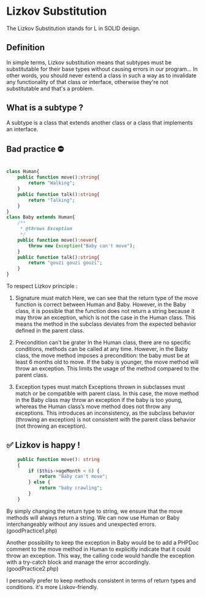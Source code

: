 # Lizkov Substitution

The Lizkov Substitution stands for L in SOLID design.

## Definition

In simple terms, Lizkov substitution means that subtypes must be substitutable for their base types without causing errors in our program... In other words, you should never extend a class in such a way as to invalidate any functionality of that class or interface, otherwise they're not substitutable and that's a problem.

## What is a subtype ?

A subtype is a class that extends another class or a class that implements an interface. 

## Bad practice :no_entry:

```php

class Human{
    public function move():string{
        return "Walking";
    }
    public function talk():string{
        return "Talking";
    }
}
class Baby extends Human{
    /**
     * @throws Exception
     */
    public function move():never{
        throw new Exception("Baby can't move");
    }
    public function talk():string{
        return "gouzi gouzi gouzi";
    }
}
```
To respect Lizkov principle : 

1. Signature must match
   Here, we can see that the return type of the move function is correct between Human and Baby. However, in the Baby class, it is possible that the function does not return a string because it may throw an exception, which is not the case in the Human class. This means the method in the subclass deviates from the expected behavior defined in the parent class.

2. Precondition can't be grater
   In the Human class, there are no specific conditions, methods can be called at any time. However, in the Baby class, the move method imposes a precondition: the baby must be at least 6 months old to move. If the baby is younger, the move method will throw an exception. This limits the usage of the method compared to the parent class.

3. Exception types must match
   Exceptions thrown in subclasses must match or be compatible with parent class. In this case, the move method in the Baby class may throw an exception if the baby is too young, whereas the Human class’s move method does not throw any exceptions. This introduces an inconsistency, as the subclass behavior (throwing an exception) is not consistent with the parent class behavior (not throwing an exception).

## ✅ Lizkov is happy !

```php
    public function move(): string
    {
        if ($this->ageMonth < 6) {
            return "Baby can't move";
        } else {
            return "baby crawling";
        }
    }
```
By simply changing the return type to string, we ensure that the move methods will always return a string. We can now use Human or Baby interchangeably without any issues and unexpected errors. (goodPractice1.php)

Another possibility to keep the exception in Baby would be to add a PHPDoc comment to the move method in Human to explicitly indicate that it could throw an exception. This way, the calling code would handle the exception with a try-catch block and manage the error accordingly. (goodPractice2.php)

I personally prefer to keep methods consistent in terms of return types and conditions. it's more Liskov-friendly.
